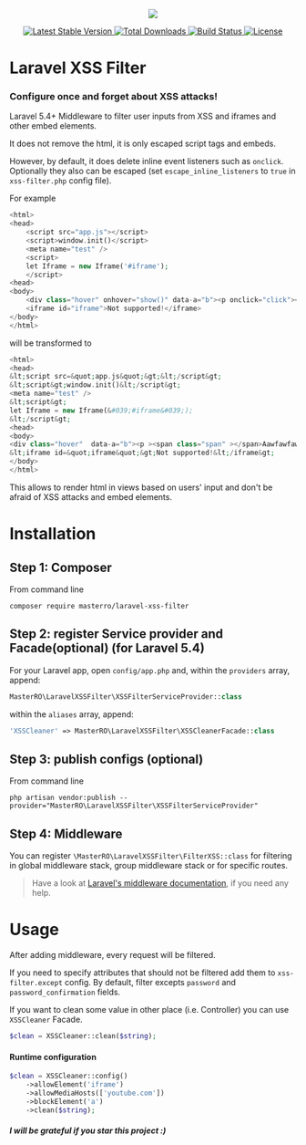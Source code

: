 <p align="center">
    <img src="https://raw.githubusercontent.com/laravel/art/master/logo-lockup/5%20SVG/2%20CMYK/1%20Full%20Color/laravel-logolockup-cmyk-red.svg">
</p>

<p align="center">
    <a href="https://packagist.org/packages/masterro/laravel-xss-filter">
        <img src="https://img.shields.io/packagist/v/masterro/laravel-xss-filter.svg?style=flat-rounded" alt="Latest Stable Version">
    </a>
    <a href="https://packagist.org/packages/masterro/laravel-xss-filter">
        <img src="https://img.shields.io/packagist/dt/masterro/laravel-xss-filter.svg?style=flat-rounded" alt="Total Downloads">
    </a>
    <a href="https://github.com/MasterRO94/laravel-xss-filter/actions">
        <img src="https://github.com/MasterRO94/laravel-xss-filter/workflows/Tests/badge.svg" alt="Build Status">
    </a>
    <a href="https://github.com/MasterRO94/laravel-xss-filter/blob/master/LICENSE">
        <img src="https://img.shields.io/github/license/MasterRO94/laravel-xss-filter" alt="License">
    </a>
</p>

# Laravel XSS Filter 

### Configure once and forget about XSS attacks!

Laravel 5.4+ Middleware to filter user inputs from XSS and iframes and other embed elements.

It does not remove the html, it is only escaped script tags and embeds.

However, by default, it does delete inline event listeners such as `onclick`. 
Optionally they also can be escaped (set `escape_inline_listeners` to `true` in `xss-filter.php` config file).


For example 

```php
<html>
<head>
    <script src="app.js"></script>
    <script>window.init()</script> 
    <meta name="test" />
    <script>
    let Iframe = new Iframe('#iframe');
    </script>
<head>
<body>
    <div class="hover" onhover="show()" data-a="b"><p onclick="click"><span class="span" ondblclick="hide()"></span>Aawfawfaw f awf aw  </p></div>
    <iframe id="iframe">Not supported!</iframe>
</body>
</html>
```

will be transformed to 

```php
<html>
<head>
&lt;script src=&quot;app.js&quot;&gt;&lt;/script&gt;
&lt;script&gt;window.init()&lt;/script&gt; 
<meta name="test" />
&lt;script&gt;
let Iframe = new Iframe(&#039;#iframe&#039;);
&lt;/script&gt;
<head>
<body>
<div class="hover"  data-a="b"><p ><span class="span" ></span>Aawfawfaw f awf aw  </p></div>
&lt;iframe id=&quot;iframe&quot;&gt;Not supported!&lt;/iframe&gt;
</body>
</html>

```

This allows to render html in views based on users' input and don't be afraid of XSS attacks and embed elements.

# Installation

## Step 1: Composer
From command line
```
composer require masterro/laravel-xss-filter
```

## Step 2: register Service provider and Facade(optional) (for Laravel 5.4)
For your Laravel app, open `config/app.php` and, within the `providers` array, append:

```php
MasterRO\LaravelXSSFilter\XSSFilterServiceProvider::class
```
within the `aliases` array, append:
```php
'XSSCleaner' => MasterRO\LaravelXSSFilter\XSSCleanerFacade::class
```

## Step 3: publish configs (optional)
From command line
```
php artisan vendor:publish --provider="MasterRO\LaravelXSSFilter\XSSFilterServiceProvider"
```

## Step 4: Middleware
You can register `\MasterRO\LaravelXSSFilter\FilterXSS::class` for filtering in global middleware stack, group middleware stack or for specific routes.
> Have a look at [Laravel's middleware documentation](https://laravel.com/docs/middleware#registering-middleware), if you need any help.

# Usage
After adding middleware, every request will be filtered.

If you need to specify attributes that should not be filtered add them to `xss-filter.except` config. By default, filter excepts `password` and `password_confirmation` fields.
 
If you want to clean some value in other place (i.e. Controller) you can use `XSSCleaner` Facade.

```php
$clean = XSSCleaner::clean($string);
```
 
#### Runtime configuration


```php
$clean = XSSCleaner::config()
    ->allowElement('iframe')
    ->allowMediaHosts(['youtube.com'])
    ->blockElement('a')
    ->clean($string);
```
 

#### _I will be grateful if you star this project :)_

 
